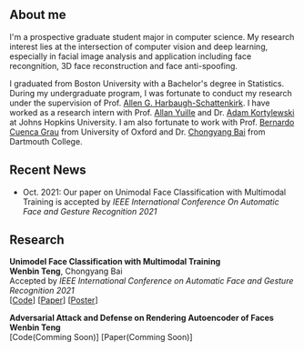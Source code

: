 ## About me

I'm a prospective graduate student major in computer science. My research interest lies at the intersection of computer vision and deep learning, especially in facial image analysis and application including face recongnition, 3D face reconstruction and face anti-spoofing. 

I graduated from Boston University with a Bachelor's degree in Statistics. During my undergraduate program, I was fortunate to conduct my research under the supervision of Prof. [Allen G. Harbaugh-Schattenkirk](http://www.longwood.edu/directory/profile/harbaughaglongwoodedu/). I have worked as a research intern with Prof. [Allan Yuille](https://www.cs.jhu.edu/~ayuille/) and Dr. [Adam Kortylewski](https://adamkortylewski.com/) at Johns Hopkins University. I am also fortunate to work with Prof. [Bernardo Cuenca Grau](https://www.cs.ox.ac.uk/people/bernardo.cuencagrau/) from University of Oxford and Dr. [Chongyang Bai](https://www.cs.dartmouth.edu/~cy/) from Dartmouth College.

## Recent News

- Oct. 2021: Our paper on Unimodal Face Classification with Multimodal Training is accepted by _IEEE International Conference On Automatic Face and Gesture Recognition 2021_

## Research

**Unimodel Face Classification with Multimodal Training**
<br>**Wenbin Teng**, Chongyang Bai <br> Accepted by _IEEE International Conference on Automatic Face and Gesture Recognition 2021_
<br>\[[Code](https://github.com/wbteng9526/mtut_fr)\] \[[Paper](https://arxiv.org/pdf/2112.04182.pdf)\] \[[Poster](docs/FG2021_Poster.pdf)\]


**Adversarial Attack and Defense on Rendering Autoencoder of Faces**
<br>**Wenbin Teng**
<br>\[Code(Comming Soon)\] \[Paper(Comming Soon)\]
